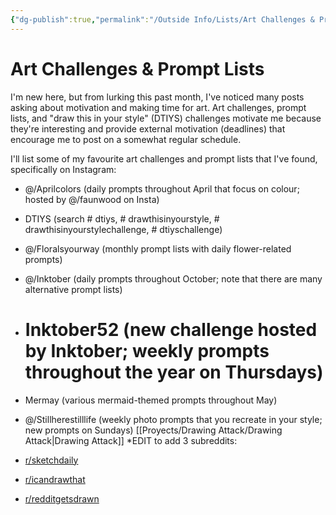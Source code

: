 ```yaml
---
{"dg-publish":true,"permalink":"/Outside Info/Lists/Art Challenges & Prompt Lists/","title":"Art Challenges & Prompt Lists","updated":"2023-12-30T18:05:45.411-05:00"}
---
```



# Art Challenges & Prompt Lists

I'm new here, but from lurking this past month, I've noticed many posts asking about motivation and making time for art. Art challenges, prompt lists, and "draw this in your style" (DTIYS) challenges motivate me because they're interesting and provide external motivation (deadlines) that encourage me to post on a somewhat regular schedule.

I'll list some of my favourite art challenges and prompt lists that I've found, specifically on Instagram:

- @/Aprilcolors (daily prompts throughout April that focus on colour; hosted by @/faunwood on Insta)
- DTIYS (search # dtiys, # drawthisinyourstyle, # drawthisinyourstylechallenge, # dtiyschallenge)
- @/Floralsyourway (monthly prompt lists with daily flower-related prompts)
- @/Inktober (daily prompts throughout October; note that there are many alternative prompt lists)
- # Inktober52 (new challenge hosted by Inktober; weekly prompts throughout the year on Thursdays)
- Mermay (various mermaid-themed prompts throughout May)
- @/Stillherestilllife (weekly photo prompts that you recreate in your style; new prompts on Sundays)
[[Proyects/Drawing Attack/Drawing Attack\|Drawing Attack]]
*EDIT to add 3 subreddits:

- [r/sketchdaily](https://www.reddit.com/r/sketchdaily/)
    
- [r/icandrawthat](https://www.reddit.com/r/icandrawthat/)
    
- [r/redditgetsdrawn](https://www.reddit.com/r/redditgetsdrawn/)
    

